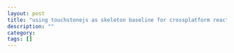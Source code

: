 ```yaml
---
layout: post
title: "using touchstonejs as skeleton baseline for crossplatform react app"
description: ""
category: 
tags: []
---
```


